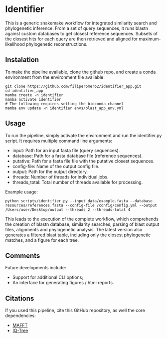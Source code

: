# Identifier

This is a generic snakemake workflow for integrated similarity search and phylogenetic inference. From a set of query sequences, it runs blastn against custom databases to get closest reference sequences. Subsets of the closest hits for each query are then retrieved and aligned for maximum-likelihood phylogenetic reconstructions.

## Instalation

To make the pipeline available, clone the github repo, and create a conda environment from the environment file available:

    git clone https://github.com/filiperomero2/identifier_app.git
    cd identifier_app
    mamba create -n identifier
    mamba activate identifier
    # The following requires setting the bioconda channel
    mamba env update -n identifier envs/blast_app_env.yml

## Usage

To run the pipeline, simply activate the environment and run the identifier.py script. It requires multiple command line arguments:

* input: Path for an input fasta file (query sequences).
* database: Path for a fasta database file (reference sequences).
* putative: Path for a fasta file file with the putative closest sequences.
* config-file: Name of the output config file.
* output: Path for the output directory.
* threads: Number of threads for individual jobs.
* threads_total: Total number of threads available for processing.

Example usage:

    python scripts/identifier.py --input data/example.fasta --database resources/references.fasta --config-file /config/config.yml --output /Users/user/Desktop/output --threads 2 --threads-total 4

This leads to the execution of the complete workflow, which comprehends the creation of blastn database, similarity searches, parsing of blast output files, alignments and phylogenetic analysis. The latest version also generates a filtered blast table, including only the closest phylogenetic matches, and a figure for each tree.

## Comments

Future developments include:
  * Support for additional CLI options;
  * An interface for generating figures / html reports.

## Citations

If you used this pipeline, cite this GitHub repository, as well the core dependencies:
* <a href="https://academic.oup.com/mbe/article/30/4/772/1073398">MAFFT</a>
* <a href="https://academic.oup.com/mbe/article/37/5/1530/5721363">IQ-Tree</a>



